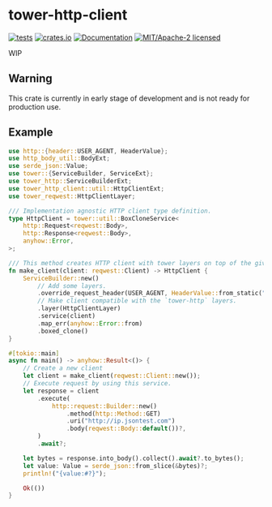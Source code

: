 # tower-http-client

[![tests](https://github.com/alekseysidorov/tower-reqwest/actions/workflows/ci.yml/badge.svg)](https://github.com/alekseysidorov/tower-reqwest/actions/workflows/ci.yml)
[![crates.io](https://img.shields.io/crates/v/tower-http-client.svg)](https://crates.io/crates/tower-http-client)
[![Documentation](https://docs.rs/tower-http-client/badge.svg)](https://docs.rs/tower-http-client)
[![MIT/Apache-2 licensed](https://img.shields.io/crates/l/tower-http-client)](./LICENSE)

<!-- ANCHOR: description -->

WIP

## Warning

This crate is currently in early stage of development and is not ready for
production use.

## Example

```rust
use http::{header::USER_AGENT, HeaderValue};
use http_body_util::BodyExt;
use serde_json::Value;
use tower::{ServiceBuilder, ServiceExt};
use tower_http::ServiceBuilderExt;
use tower_http_client::util::HttpClientExt;
use tower_reqwest::HttpClientLayer;

/// Implementation agnostic HTTP client type definition.
type HttpClient = tower::util::BoxCloneService<
    http::Request<reqwest::Body>,
    http::Response<reqwest::Body>,
    anyhow::Error,
>;

/// This method creates HTTP client with tower layers on top of the given client.
fn make_client(client: reqwest::Client) -> HttpClient {
    ServiceBuilder::new()
        // Add some layers.
        .override_request_header(USER_AGENT, HeaderValue::from_static("tower-http-client"))
        // Make client compatible with the `tower-http` layers.
        .layer(HttpClientLayer)
        .service(client)
        .map_err(anyhow::Error::from)
        .boxed_clone()
}

#[tokio::main]
async fn main() -> anyhow::Result<()> {
    // Create a new client
    let client = make_client(reqwest::Client::new());
    // Execute request by using this service.
    let response = client
        .execute(
            http::request::Builder::new()
                .method(http::Method::GET)
                .uri("http://ip.jsontest.com")
                .body(reqwest::Body::default())?,
        )
        .await?;

    let bytes = response.into_body().collect().await?.to_bytes();
    let value: Value = serde_json::from_slice(&bytes)?;
    println!("{value:#?}");

    Ok(())
}
```

<!-- ANCHOR_END: description -->
